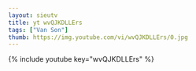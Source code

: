 ```yaml
--- 
layout: sieutv
title: yt wvQJKDLLErs
tags: ["Van Son"]
thumb: https://img.youtube.com/vi/wvQJKDLLErs/0.jpg
---
```

{% include youtube key="wvQJKDLLErs" %} 
